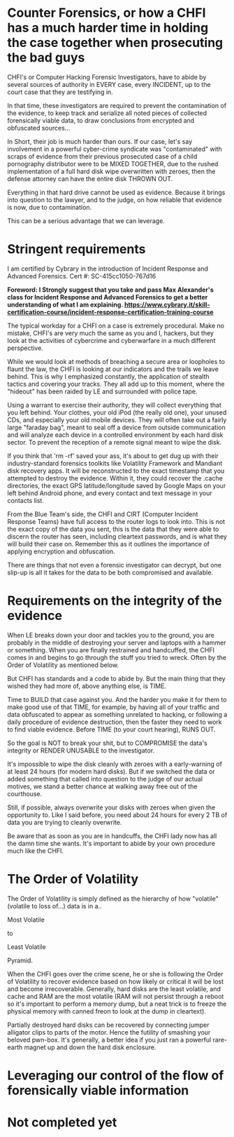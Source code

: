 # Counter Forensics, or how a CHFI has a much harder time in holding the case together when prosecuting the bad guys

CHFI's or Computer Hacking Forensic Investigators, have to abide by several sources of authority in EVERY case, every INCIDENT, up to the court case that they are testifying in.

In that time, these investigators are required to prevent the contamination of the evidence, to keep track and serialize all noted pieces of collected forensically viable data, to draw conclusions from encrypted and obfuscated sources...


In Short, their job is much harder than ours. If our case, let's say involvement in a powerful cyber-crime syndicate was "contaminated" with scraps of evidence from their previous prosecuted case of a child pornography distributor were to be MIXED TOGETHER, due to the rushed implementation of a full hard disk wipe overwritten with zeroes, then the defense attorney can have the entire disk THROWN OUT.

Everything in that hard drive cannot be used as evidence. Because it brings into question to the lawyer, and to the judge, on how reliable that evidence is now, due to contamination.

This can be a serious advantage that we can leverage.

# Stringent requirements

I am certified by Cybrary in the introduction of Incident Response and Advanced Forensics. Cert #: SC-415cc1050-767d16

**Foreword: I Strongly suggest that you take and pass Max Alexander's class for Incident Response and Advanced Forensics to get a better understanding of what I am explaining. https://www.cybrary.it/skill-certification-course/incident-response-certification-training-course**

The typical workday for a CHFI on a case is extremely procedural. Make no mistake, CHFI's are very much the same as you and I, hackers, but they look at the activities of cybercrime and cyberwarfare in a much different perspective.

While we would look at methods of breaching a secure area or loopholes to flaunt the law, the CHFI is looking at our indicators and the trails we leave behind. This is why I emphasized constantly, the application of stealth tactics and covering your tracks. They all add up to this moment, where the "hideout" has been raided by LE and surrounded with police tape.

Using a warrant to exercise their authority, they will collect everything that you left behind. Your clothes, your old iPod (the really old one), your unused CDs, and especially your old mobile devices. They will often take out a fairly large "faraday bag", meant to seal off a device from outside communication and will analyze each device in a controlled environment by each hard disk sector. To prevent the reception of a remote signal meant to wipe the disk.

If you think that 'rm -rf' saved your ass, it's about to get dug up with their industry-standard forensics toolkits like Volatility Framework and Mandiant disk recovery apps. It will be reconstructed to the exact timestamp that you attempted to destroy the evidence. Within it, they could recover the .cache directories, the exact GPS latitude/longitude saved by Google Maps on your left behind Android phone, and every contact and text message in your contacts list. 

From the Blue Team's side, the CHFI and CIRT (Computer Incident Response Teams) have full access to the router logs to look into. This is not the exact copy of the data you sent, this is the data that they were able to discern the router has seen, including cleartext passwords, and is what they will build their case on. Remember this as it outlines the importance of applying encryption and obfuscation. 

There are things that not even a forensic investigator can decrypt, but one slip-up is all it takes for the data to be both compromised and available.

# Requirements on the integrity of the evidence

When LE breaks down your door and tackles you to the ground, you are probably in the middle of destroying your server and laptops with a hammer or something. When you are finally restrained and handcuffed, the CHFI comes in and begins to go through the stuff you tried to wreck. Often by the Order of Volatility as mentioned below. 

But CHFI has standards and a code to abide by. But the main thing that they wished they had more of, above anything else, is TIME. 

Time to BUILD that case against you. And the harder you make it for them to make good use of that TIME, for example, by having all of your traffic and data obfuscated to appear as something unrelated to hacking, or following a daily procedure of evidence destruction, then the faster they need to work to find viable evidence. Before TIME (to your court hearing), RUNS OUT. 

So the goal is NOT to break your shit, but to COMPROMISE the data's integrity or RENDER UNUSABLE to the investigator. 

It's impossible to wipe the disk cleanly with zeroes with a early-warning of at least 24 hours (for modern hard disks). But if we switched the data or added something that called into question to the judge of our actual motives, we stand a better chance at walking away free out of the courthouse.

Still, if possible, always overwrite your disks with zeroes when given the opportunity to. Like I said before, you need about 24 hours for every 2 TB of data you are trying to cleanly overwrite. 

Be aware that as soon as you are in handcuffs, the CHFI lady now has all the damn time she wants. It's important to abide by your own procedure much like the CHFI.

# The Order of Volatility

The Order of Volatility is simply defined as the hierarchy of how "volatile" (volatile to loss of...) data is in a..


Most Volatile

to 

Least Volatile

Pyramid.

When the CHFI goes over the crime scene, he or she is following the Order of Volatility to recover evidence based on how likely or critical it will be lost and become irrecoverable. Generally, hard disks are the least volatile, and cache and RAM are the most volatile (RAM will not persist through a reboot so it's important to perform a memory dump, but a neat trick is to freeze the physical memory with canned freon to look at the dump in cleartext).

Partially destroyed hard disks can be recovered by connecting jumper alligator clips to parts of the motor. Hence the futility of smashing your beloved pwn-box. It's generally, a better idea if you just ran a powerful rare-earth magnet up and down the hard disk enclosure.



# Leveraging our control of the flow of forensically viable information

# Not completed yet
